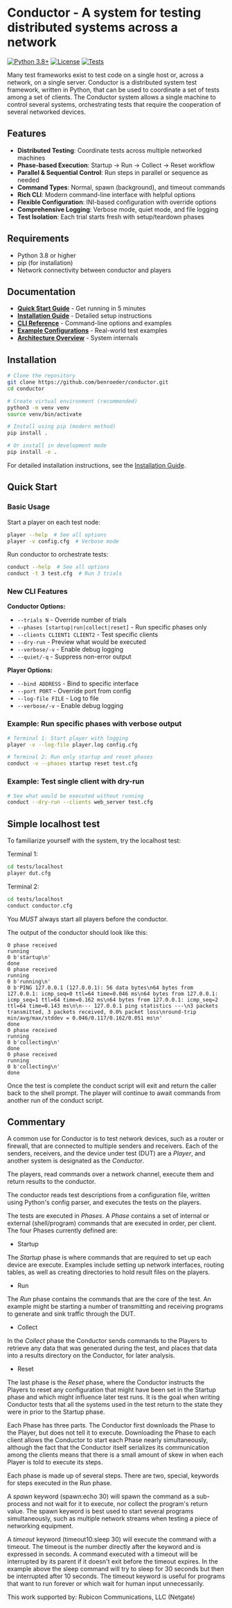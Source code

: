 # Conductor - A system for testing distributed systems across a network #

[![Python 3.8+](https://img.shields.io/badge/python-3.8+-blue.svg)](https://www.python.org/downloads/)
[![License](https://img.shields.io/badge/license-BSD-green.svg)](LICENSE)
[![Tests](https://img.shields.io/badge/tests-passing-brightgreen.svg)](tests/)

Many test frameworks exist to test code on a single host or, across a
network, on a single server.  Conductor is a distributed system test
framework, written in Python, that can be used to coordinate a set of
tests among a set of clients.  The Conductor system allows a single
machine to control several systems, orchestrating tests that require
the cooperation of several networked devices.

## Features ##

- **Distributed Testing**: Coordinate tests across multiple networked machines
- **Phase-based Execution**: Startup → Run → Collect → Reset workflow
- **Parallel & Sequential Control**: Run steps in parallel or sequence as needed
- **Command Types**: Normal, spawn (background), and timeout commands
- **Rich CLI**: Modern command-line interface with helpful options
- **Flexible Configuration**: INI-based configuration with override options
- **Comprehensive Logging**: Verbose mode, quiet mode, and file logging
- **Test Isolation**: Each trial starts fresh with setup/teardown phases

## Requirements ##

- Python 3.8 or higher
- pip (for installation)
- Network connectivity between conductor and players

## Documentation ##

- **[Quick Start Guide](QUICK_START.md)** - Get running in 5 minutes
- **[Installation Guide](INSTALLATION_GUIDE.md)** - Detailed setup instructions
- **[CLI Reference](CLI_REFERENCE.md)** - Command-line options and examples
- **[Example Configurations](examples/)** - Real-world test examples
- **[Architecture Overview](ARCHITECTURE.md)** - System internals

## Installation ##

```bash
# Clone the repository
git clone https://github.com/benroeder/conductor.git
cd conductor

# Create virtual environment (recommended)
python3 -m venv venv
source venv/bin/activate

# Install using pip (modern method)
pip install .

# Or install in development mode
pip install -e .
```

For detailed installation instructions, see the [Installation Guide](INSTALLATION_GUIDE.md).

## Quick Start ##

### Basic Usage

Start a player on each test node:
```bash
player --help  # See all options
player -v config.cfg  # Verbose mode
```

Run conductor to orchestrate tests:
```bash
conduct --help  # See all options
conduct -t 3 test.cfg  # Run 3 trials
```

### New CLI Features

**Conductor Options:**
- `--trials N` - Override number of trials
- `--phases [startup|run|collect|reset]` - Run specific phases only
- `--clients CLIENT1 CLIENT2` - Test specific clients
- `--dry-run` - Preview what would be executed
- `--verbose/-v` - Enable debug logging
- `--quiet/-q` - Suppress non-error output

**Player Options:**
- `--bind ADDRESS` - Bind to specific interface
- `--port PORT` - Override port from config
- `--log-file FILE` - Log to file
- `--verbose/-v` - Enable debug logging

### Example: Run specific phases with verbose output

```bash
# Terminal 1: Start player with logging
player -v --log-file player.log config.cfg

# Terminal 2: Run only startup and reset phases
conduct -v --phases startup reset test.cfg
```

### Example: Test single client with dry-run

```bash
# See what would be executed without running
conduct --dry-run --clients web_server test.cfg
```

## Simple localhost test ##

To familiarize yourself with the system, try the localhost test:

Terminal 1:
```bash
cd tests/localhost
player dut.cfg
```

Terminal 2:
```bash
cd tests/localhost  
conduct conductor.cfg
```

You *MUST* always start all players before the conductor.

The output of the conductor should look like this:

```
0 phase received
running
0 b'startup\n'
done
0 phase received
running
0 b'running\n'
0 b'PING 127.0.0.1 (127.0.0.1): 56 data bytes\n64 bytes from 127.0.0.1: icmp_seq=0 ttl=64 time=0.046 ms\n64 bytes from 127.0.0.1: icmp_seq=1 ttl=64 time=0.162 ms\n64 bytes from 127.0.0.1: icmp_seq=2 ttl=64 time=0.143 ms\n\n--- 127.0.0.1 ping statistics ---\n3 packets transmitted, 3 packets received, 0.0% packet loss\nround-trip min/avg/max/stddev = 0.046/0.117/0.162/0.051 ms\n'
done
0 phase received
running
0 b'collecting\n'
done
0 phase received
running
0 b'collecting\n'
done
```

Once the test is complete the conduct script will exit and return the
caller back to the shell prompt.  The player will continue to await
commands from another run of the conduct script.

## Commentary ##

A common use for Conductor is to test network devices, such as a
router or firewall, that are connected to multiple senders and
receivers.  Each of the senders, receivers, and the device under test
(DUT) are a *Player*, and another system is designated as the *Conductor*.

The players, read commands over a network channel, execute them and
return results to the conductor.

The conductor reads test descriptions from a configuration file,
written using Python's config parser, and executes the tests on the
players.

The tests are executed in *Phases*.  A *Phase* contains a set of internal
or external (shell/program) commands that are executed in order, per
client.  The four Phases currently defined are:

  * Startup

The *Startup* phase is where commands that are required to set up each
device are execute.  Examples include setting up network interfaces,
routing tables, as well as creating directories to hold result files
on the players.

  * Run

The *Run* phase contains the commands that are the core of the test.  An
example might be starting a number of transmitting and receiving
programs to generate and sink traffic through the DUT.

  * Collect

In the *Collect* phase the Conductor sends commands to the Players to
retrieve any data that was generated during the test, and places that
data into a results directory on the Conductor, for later analysis.

  * Reset

The last phase is the *Reset* phase, where the Conductor instructs the
Players to reset any configuration that might have been set in the
Startup phase and which might influence later test runs.  It is the
goal when writing Conductor tests that all the systems used in the
test return to the state they were in prior to the Startup phase.

Each Phase has three parts.  The Conductor first downloads the Phase
to the Player, but does not tell it to execute.  Downloading the Phase
to each client allows the Conductor to start each Phase nearly
simultaneously, although the fact that the Conductor itself serializes
its communication among the clients means that there is a small amount
of skew in when each Player is told to execute its steps.  

Each phase is made up of several steps.  There are two, special,
keywords for steps executed in the Run phase.

A *spawn* keyword (spawn:echo 30) will spawn the command as a
sub-process and not wait for it to execute, nor collect the program's
return value.  The spawn keyword is best used to start several
programs simultaneously, such as multiple network streams when testing
a piece of networking equipment.

A *timeout* keyword (timeout10:sleep 30) will execute the command with
a timeout.  The timeout is the number directly after the keyword and
is expressed in seconds.  A command executed with a timeout will be
interrupted by its parent if it doesn't exit before the timeout
expires.  In the example above the sleep command will try to sleep for
30 seconds but then be interrupted after 10 seconds.  The timeout
keyword is useful for programs that want to run forever or which wait
for human input unnecessarily.

This work supported by: Rubicon Communications, LLC (Netgate)
